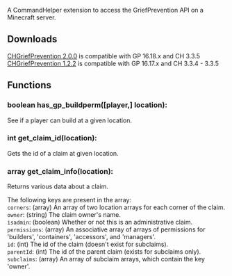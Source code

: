 A CommandHelper extension to access the GriefPrevention API on a Minecraft server.

## Downloads

[CHGriefPrevention 2.0.0](https://letsbuild.net/jenkins/job/CHGriefPrevention/lastSuccessfulBuild/) is compatible with GP 16.18.x and CH 3.3.5  
[CHGriefPrevention 1.2.2](https://letsbuild.net/jenkins/job/CHGriefPrevention/25/) is compatible with GP 16.17.x and CH 3.3.4 - 3.3.5

## Functions
### boolean has\_gp\_buildperm([player,] location):
See if a player can build at a given location.
### int get\_claim\_id(location):
Gets the id of a claim at given location.
### array get\_claim\_info(location):
Returns various data about a claim.

The following keys are present in the array:  
`corners`: (array) An array of two location arrays for each corner of the claim.  
`owner`: (string) The claim owner's name.  
`isadmin`: (boolean) Whether or not this is an administrative claim.  
`permissions`: (array) An associative array of arrays of permissions for 'builders', 'containers', 'accessors', and 'managers'.  
`id`: (int) The id of the claim (doesn't exist for subclaims).  
`parentId`: (int) The id of the parent claim (exists for subclaims only).  
`subclaims`: (array) An array of subclaim arrays, which contain the key 'owner'.